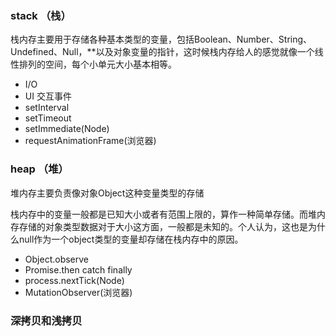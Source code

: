 ### stack （栈）
栈内存主要用于存储各种基本类型的变量，包括Boolean、Number、String、Undefined、Null，**以及对象变量的指针，这时候栈内存给人的感觉就像一个线性排列的空间，每个小单元大小基本相等。

- I/O
- UI 交互事件
- setInterval
- setTimeout
- setImmediate(Node)
- requestAnimationFrame(浏览器)
### heap （堆）
堆内存主要负责像对象Object这种变量类型的存储

栈内存中的变量一般都是已知大小或者有范围上限的，算作一种简单存储。而堆内存存储的对象类型数据对于大小这方面，一般都是未知的。个人认为，这也是为什么null作为一个object类型的变量却存储在栈内存中的原因。

- Object.observe
- Promise.then catch finally
- process.nextTick(Node)
- MutationObserver(浏览器)

### 深拷贝和浅拷贝